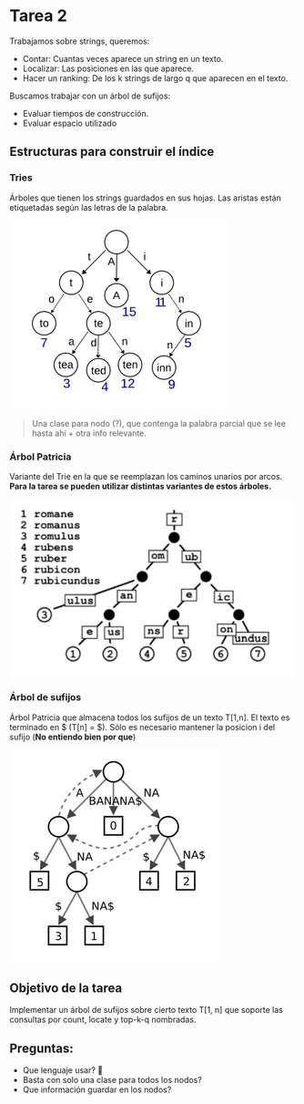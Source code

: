 # Tarea 2

Trabajamos sobre strings, queremos:
- Contar: Cuantas veces aparece un string en un texto.
- Localizar: Las posiciones en las que aparece.
- Hacer un ranking: De los k strings de largo q que aparecen en el texto.

Buscamos trabajar con un árbol de sufijos:
- Evaluar tiempos de construcción.
- Evaluar espacio utilizado

## Estructuras para construir el índice
### Tries
Árboles que tienen los strings guardados en sus hojas. Las aristas están etiquetadas según las letras de la palabra.

![](img/trie.png)

> Una clase para nodo (?), que contenga la palabra parcial que se lee hasta ahí + otra info relevante.  

### Árbol Patricia
Variante del Trie en la que se reemplazan los caminos unarios por arcos. **Para la tarea se pueden utilizar distintas variantes de estos árboles.**

![](img/patricia.png)

### Árbol de sufijos
Árbol Patricia que almacena todos los sufijos de un texto T[1,n]. El texto es terminado en $ (T[n] = $). Sólo es necesario mantener la posicion i del sufijo (**No entiendo bien por que**) 

![](img/arbol_sufijos.png)

## Objetivo de la tarea
Implementar un árbol de sufijos sobre cierto texto T[1, n] que soporte las consultas por count, locate y top-k-q nombradas.

## Preguntas:
- Que lenguaje usar? 🤣
- Basta con solo una clase para todos los nodos?
- Que información guardar en los nodos?

